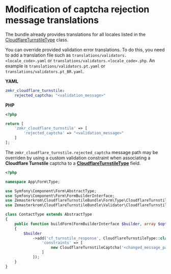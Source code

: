 Modification of captcha rejection message translations
======================================================

The bundle already provides translations for all locales listed in the [CloudflareTurnstileType](../src/Form/Type/CloudflareTurnstileType.php) class.

You can override provided validation error translations. To do this, you need to add a translation file such as `translations/validators.<locale_code>.yaml` or `translations/validators.<locale_code>.php`. An example is `translations/validators.pt.yaml` or `translations/validators.pt_BR.yaml`.

**YAML**

```yaml
zmkr_cloudflare_turnstile:
    rejected_captcha: "<validation_message>"
```

**PHP**

```php
<?php

return [
    'zmkr_cloudflare_turnstile' => [
        'rejected_captcha' => "<validation_message>"
    ]
];
```

The `zmkr_cloudflare_turnstile.rejected_captcha` message path may be overriden by using a custom validation constraint when associating a **Cloudflare Turnstile** captcha to a [**CloudflareTurnstileType**](../src/Form/Type/CloudflareTurnstileType.php) field.


```php
<?php

namespace App\Form\Type;

use Symfony\Component\Form\AbstractType;
use Symfony\Component\Form\FormBuilderInterface;
use Zemasterkrom\CloudflareTurnstileBundle\Form\Type\CloudflareTurnstileType;
use Zemasterkrom\CloudflareTurnstileBundle\Validator\CloudflareTurnstileCaptcha;

class ContactType extends AbstractType
{
    public function buildForm(FormBuilderInterface $builder, array $options): void
    {
        $builder
            ->add('cf_turnstile_response', CloudflareTurnstileType::class, [
                'constraints' => [
                    new CloudflareTurnstileCaptcha('<changed_message_path>')
                ]
            ]);
    }
}
```
